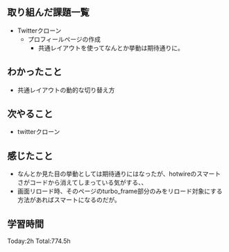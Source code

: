 ## 取り組んだ課題一覧
- Twitterクローン
  - プロフィールページの作成
    - 共通レイアウトを使ってなんとか挙動は期待通りに。

## わかったこと
- 共通レイアウトの動的な切り替え方

## 次やること
- twitterクローン　

## 感じたこと
- なんとか見た目の挙動としては期待通りにはなったが、hotwireのスマートさがコードから消えてしまっている気がする、、
- 画面リロード時、そのページのturbo_frame部分のみをリロード対象にする方法があればスマートになるのだが。  
  
## 学習時間
Today:2h
Total:774.5h